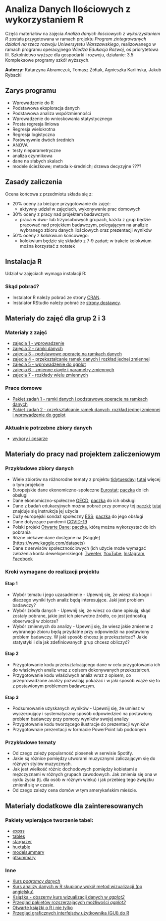 # Analiza Danych Ilościowych z wykorzystaniem R

Część materiałów na zajęcia *Analiza danych ilościowych z wykorzystaniem R* została przygotowana w ramach projektu *Program zintegrowanych działań na rzecz rozwoju Uniwersytetu Warszawskiego*, realizowanego w ramach programu operacyjnego *Wiedza Edukacja Rozwój*, oś priorytetowa III. Szkolnictwo wyższe dla gospodarki i rozwoju, działanie: 3.5 Kompleksowe programy szkół wyższych.

**Autorzy:** Katarzyna Abramczuk, Tomasz Żółtak, Agnieszka Karlińska, Jakub Rybacki

## Zarys programu
* Wprowadzenie do R
* Podstawowa eksploracja danych
* Podstawowa analiza współzmienności
* Wprowadzenie do wnioskowania statystycznego
* Prosta regresja liniowa
* Regresja wielokrotna
* Regresja logistyczna
* Porównywnie dwóch średnich 
* ANOVA
* testy nieparametryczne
* analiza czynnikowa
* dane na słabych skalach
* modele ścieżkowe; metoda k-średnich; drzewa decyzyjne ????

## Zasady zaliczenia
Ocena końcowa z przedmiotu składa się z:
* 20% oceny za bieżące przygotowanie do zajęć:
  * aktywny udział w zajęciach, wykonywanie prac domowych
* 30% oceny z pracy nad projektem badawczym: 
  * praca w dwu- lub trzyosobowych grupach, każda z grup będzie pracować nad projektem badawczym, polegającym na analizie wybranego zbioru danych ilościowych oraz prezentacji wyników
* 50% oceny z kolokwium końcowego:
  * kolokwium będzie się składało z 7‑9 zadań; w trakcie kolokwium można korzystać z notatek

## Instalacja R
Udział w zajęciach wymaga instalacji R:

### Skąd pobrać?

* Instalator R należy pobrać ze strony [CRAN](https://cran.r-project.org/).
* Instalator RStudio należy pobrać ze [strony dostawcy](https://www.rstudio.com/products/rstudio/download/#download).

## Materiały do zajęć dla grup 2 i 3

### Materiały z zajęć

* [zajęcia 1 - wprowadzenie](https://github.com/abramczuk/ADIWR/blob/main/grupy%202%20i%203/zajecia1%20-%20wprowadzenie.pdf)
* [zajęcia 2 - ramki danych](https://github.com/abramczuk/ADIWR/blob/main/grupy%202%20i%203/zajecia%202.zip)
* [zajecia 3 - podstawowe operacje na ramkach danych](https://github.com/abramczuk/ADIWR/blob/main/grupy%202%20i%203/zajecia%203.zip)
* [zajecia 4 - przekształcanie ramek danych i rozkład jednej zmiennej](https://github.com/abramczuk/ADIWR/blob/main/grupy%202%20i%203/zajecia%204.zip)
* [zajecia 5 - wprowadzenie do ggplot](https://github.com/abramczuk/ADIWR/blob/main/grupy%202%20i%203/zajecia%205.zip)
* [zajecia 6 - zmienne ciągłe i parametry zmiennych](https://github.com/abramczuk/ADIWR/blob/main/grupy%202%20i%203/zajecia%206.zip)
* [zajecia 7 - rozkłady wielu zmiennych](https://github.com/abramczuk/ADIWR/blob/main/grupy%202%20i%203/zajecia%207.zip)

### Prace domowe

* [Pakiet zadań 1 - ramki danych i podstawowe operacje na ramkach danych](https://github.com/abramczuk/ADIWR/blob/main/grupy%202%20i%203/Pakiet%20zadan%201.zip)
* [Pakiet zadań 2 - przekształcanie ramek danych, rozkład jednej zmiennej i wprowadzenie do ggplot](https://github.com/abramczuk/ADIWR/blob/main/grupy%202%20i%203/Pakietzadan2.zip)

### Aktualnie potrzebne zbiory danych

* [wybory i cesarze](https://github.com/abramczuk/ADIWR/blob/main/grupy%202%20i%203/dane.zip)

## Materiały do pracy nad projektem zaliczeniowym

### Przykładowe zbiory danych

* Wiele zbiorów na różnorodne tematy z projektu [tidytuesday](https://github.com/rfordatascience/tidytuesday/tree/master/data); [tutaj](https://thomasmock.netlify.app/post/tidytuesday-a-weekly-social-data-project-in-r/) więcej o tym projekcie
* Europejskie dane ekonomiczno-społeczne [Eurostat](https://ec.europa.eu/eurostat/web/main/data/database); [paczka](https://cran.r-project.org/web/packages/eurostat/index.html) do ich obsługi 
* Dane ekonomiczno-społeczne [OECD](https://stats.oecd.org/); [paczka](https://cran.r-project.org/web/packages/OECD/) do ich obsługi
* Dane z badań edukacyjnych można pobrać przy pomocy tej [paczki](https://cran.r-project.org/web/packages/intsvy/); [tutaj](http://www.education.ox.ac.uk/research/r-intsvy-package/) znajduje się instrukcja jej użycia
* Duży europejski sondaż społeczny [ESS](https://www.europeansocialsurvey.org/); [paczka](https://cran.r-project.org/web/packages/essurvey/) do jego obsługi
* Dane dotyczące pandemii [COVID-19](https://cran.r-project.org/package=COVID19)
* Polski projekt [Otwarte Dane](https://www.gov.pl/web/cyfryzacja/otwarte-dane-dostep-standard-edukacja2); [paczka](https://cran.r-project.org/package=httr), którą można wykorzystać do ich pobrania
* Różne ciekawe dane dostępne na [Kaggle] (https://www.kaggle.com/datasets)
* Dane z serwisów społecznościowych (ich użycie może wymagać założenia konta deweloperskiego): [Tweeter](https://cran.r-project.org/package=rtweet), [YouTube](https://cran.r-project.org/package=tuber), [Instagram](https://cran.r-project.org/package=instaR), [Facebook](https://cran.r-project.org/package=Rfacebook)

### Kroki wymagane do realizacji projektu

#### Etap 1
* Wybór tematu i jego uzasadnienie - Upewnij się, że wiesz dla kogo i dlaczego wyniki tych analiz będą interesujące. Jaki jest problem badawczy? 
* Wybór źródła danych - Upewnij się, że wiesz co dane opisują, skąd zostały pobrane, jakie jest ich pierwotne źródło, co jest jednostką obserwacji w zbiorze?
* Wybór zmiennych do analizy - Upewnij się, że wiesz jakie zmienne z wybranego zbioru będą przydatne przy odpowiedzi na postawiony problem badawczy. W jaki sposób chcesz je przekształcać? Jakie statystyki i dla jak zdefiniowanych grup chcesz obliczyć? 

#### Etap 2
* Przygotowanie kodu przekształcającego dane w celu przygotowania ich do właściwych analiz wraz z opisem dokonywanych przekształceń.
* Przygotowanie kodu właściwych analiz wraz z opisem, co przeprowadzone analizy pozwalają pokazać i w jaki sposób wiąże się to z postawionym problemem badawczym.

#### Etap 3
* Podsumowanie uzyskanych wyników - Upewnij się, że umiesz w wyczerpujący i systematyczny sposób odpowiedzieć na postawiony problem badawczy przy pomocy wyników swojej analizy
* Przygotowanie kodu tworzącego ilustracje do prezentacji wyników
* Przygotownaie prezentacji w formacie PowerPoint lub podobnym

### Przykładowe tematy

* Od czego zależy popularność piosenek w serwisie Spotify.
* Jakie są różnice pomiędzy utworami muzycznymi zaliczającym się do różnych stylów muzycznych.
* Jak jest wielkość różnic dochodowych pomiędzy kobietami a mężczyznami w różnych grupach zawodowych. Jak zmienia się ona w cyklu życia (tj. dla osób w różnym wieku) i jak przebieg tego związku zmienił się w czasie.
* Od czego zależy cena domów w tym amerykańskim mieście.

## Materiały dodatkowe dla zainteresowanych

### Pakiety wpierające tworzenie tabel:
* [expss](https://gdemin.github.io/expss)
* [tables](https://cran.r-project.org/web/packages/tables)
* [stargazer](https://cran.r-project.org/web/packages/stargazer)
* [huxtable](https://cran.r-project.org/web/packages/huxtable)
* [modelsummary](https://vincentarelbundock.github.io/modelsummary)
* [gtsummary](https://www.danieldsjoberg.com/gtsummary)

### Inne
* [Kurs *pogromcy danych*](http://www.biecek.pl/R/#Pogromcy)
* [Kurs analizy danych w R skupiony wokół metod wizualizacji (po angielsku)](https://socviz.co/)
* [Książka - obszerny kurs wizualizacji danych w *ggplot2*](https://clauswilke.com/dataviz/) 
* [Przegląd pakietów rozszerzających możliwości *ggplot2*](https://exts.ggplot2.tidyverse.org/gallery) 
* [Otwarte książki o R i nie tylko](https://bookdown.org/)
* [Przegląd graficznych interfejsów użytkownika (GUI) do R](http://r4stats.com/articles/software-reviews/r-gui-comparison)
